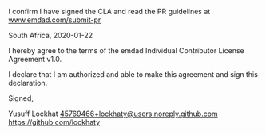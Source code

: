 I confirm I have signed the CLA and read the PR guidelines at www.emdad.com/submit-pr

South Africa, 2020-01-22

I hereby agree to the terms of the emdad Individual Contributor License
Agreement v1.0.

I declare that I am authorized and able to make this agreement and sign this
declaration.

Signed,

Yusuff Lockhat 45769466+lockhaty@users.noreply.github.com https://github.com/lockhaty
